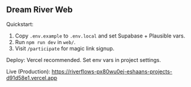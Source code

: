## Dream River Web

Quickstart:

1. Copy `.env.example` to `.env.local` and set Supabase + Plausible vars.
2. Run `npm run dev` in `web/`.
3. Visit `/participate` for magic link signup.

Deploy: Vercel recommended. Set env vars in project settings.

Live (Production): https://riverflows-px80wu0ej-eshaans-projects-d91d58e1.vercel.app
